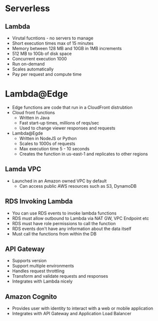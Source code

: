 # Serverless

## Lambda
* Virutal fucntions - no servers to manage
* Short execution times max of 15 minutes
* Memory between 128 MB and 10GB in 1MB increments
* 512 MB to 10Gb of disk space
* Concurrent execution 1000
* Run on-demand
* Scales automatically
* Pay per request and compute time

# Lambda@Edge
* Edge functions are code that run in a CloudFront distrubtion
* Cloud front functions
  * Written in Java
  * Fast start-up times, millions of reqs/sec
  * Used to change viewer responses and requests
* Lambda@Egde
  * Written in NodeJS or Python
  * Scales to 1000s of requests
  * Max execution time 5 - 10 seconds
  * Creates the function in us-east-1 and replicates to other regions

## Lamda VPC
* Launched in an Amazon owned VPC by default
  * Can access public AWS resources such as S3, DynamoDB

## RDS Invoking Lambda
* You can use RDS events to invoke lambda functions
 * RDS must allow outbound to Lambda via NAT GW, VPC Endpoint etc
 * RDS must have role permissions to call the function
 * RDS events don't have any information about the data itself
  * Must call the functions from within the DB  

## API Gateway
* Supports version
* Support multiple environments
* Handles request throttling
* Transform and validate requests and responses
* Integrates with Lambda nicely

## Amazon Cognito
* Provides user with identity to interact with a web or mobile application
* Integrates with API Gateway and Application Load Balancer
